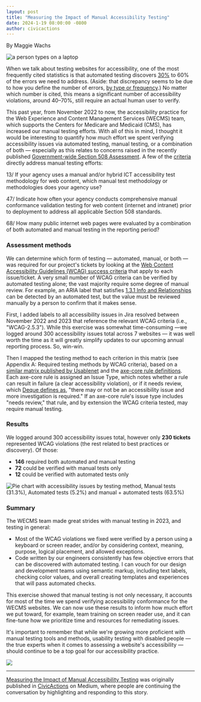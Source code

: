 ```yaml
---
layout: post
title: "Measuring the Impact of Manual Accessibility Testing"
date: 2024-1-19 08:00:00 -0800
author: civicactions
---
```

By Maggie Wachs

![a person types on a laptop](https://cdn-images-1.medium.com/max/1024/1*-OsVJ4EdFbrGjd9fM344OQ.jpeg)

When we talk about testing websites for accessibility, one of the most
frequently cited statistics is that automated testing discovers
[30%](https://www.levelaccess.com/blog/automated-accessibility-testing-tools-how-much-do-scans-catch/) to 60% of the errors we need to address. (Aside:
that discrepancy seems to be due to how you define the number of errors, [by
type or frequency](https://www.deque.com/automated-accessibility-testing-coverage/).) No matter which number is cited, this means a significant number
of accessibility violations, around 40–70%, still require an actual human user
to verify.

This past year, from November 2022 to now, the accessibility practice for the
Web Experience and Content Management Services (WECMS) team, which supports
the Centers for Medicare and Medicaid (CMS), has increased our manual testing
efforts. With all of this in mind, I thought it would be interesting to
quantify how much effort we spent verifying accessibility issues via automated
testing, manual testing, or a combination of both — especially as this relates
to concerns raised in the recently published [Government-wide Section 508 Assessment](https://www.section508.gov/manage/section-508-assessment/#fn2). A
few of the
[criteria](https://www.section508.gov/manage/section-508-assessment/criteria-01/)
directly address manual testing efforts:

13/ If your agency uses a manual and/or hybrid ICT accessibility test
methodology for web content, which manual test methodology or methodologies
does your agency use?

47/ Indicate how often your agency conducts comprehensive manual conformance
validation testing for web content (internet and intranet) prior to deployment
to address all applicable Section 508 standards.

68/ How many public internet web pages were evaluated by a combination of both
automated and manual testing in the reporting period?

### Assessment methods

We can determine which form of testing — automated, manual, or both — was
required for our project's tickets by looking at the [Web Content
Accessibility Guidelines (WCAG) success
criteria](https://www.w3.org/TR/WCAG22/) that apply to each issue/ticket. A
very small number of WCAG criteria can be verified by automated testing alone;
the vast majority require some degree of manual review. For example, an ARIA
label that satisfies [1.3.1 Info and
Relationships](https://www.w3.org/TR/WCAG22/#info-and-relationships) can be
detected by an automated test, but the value must be reviewed manually by a
person to confirm that it makes sense.

First, I added labels to all accessibility issues in Jira resolved between
November 2022 and 2023 that reference the relevant WCAG criteria (i.e.,
"WCAG-2.5.3"). While this exercise was somewhat time-consuming —we logged
around 300 accessibility issues total across 7 websites — it was well worth
the time as it will greatly simplify updates to our upcoming annual reporting
process. So, win-win.

Then I mapped the testing method to each criterion in this matrix (see
Appendix A: Required testing methods by WCAG criteria), based on a [similar
matrix published by Usablenet](https://blog.usablenet.com/automated-wcag-testing-is-not-enough-for-web-accessibility-ada-compliance) and the [axe-core
rule definitions](https://github.com/dequelabs/axe-core/blob/develop/doc/rule-descriptions.md). Each axe-core rule is assigned an Issue Type, which notes
whether a rule can result in failure (a clear accessibility violation), or if
it needs review, which [Deque defines as](https://docs.deque.com/devtools-html/4.0.0/en/needs-review-incomplete), "there may or not be an accessibility
issue and more investigation is required." If an axe-core rule's issue type
includes "needs review," that rule, and by extension the WCAG criteria tested,
may require manual testing.

### Results

We logged around 300 accessibility issues total, however only **230 tickets**
represented WCAG violations (the rest related to best practices or discovery).
Of those:

  *  **146** required both automated and manual testing
  *  **72** could be verified with manual tests only
  *  **12** could be verified with automated tests only

![Pie chart with accessibility issues by testing method, Manual tests
\(31.3%\), Automated tests \(5.2%\) and manual + automated tests
\(63.5%\)](https://cdn-images-1.medium.com/max/1024/1*UbQcDJBrMWtb4wgBqxv2gA.jpeg)

### Summary

The WECMS team made great strides with manual testing in 2023, and testing in
general:

  * Most of the WCAG violations we fixed were verified by a person using a keyboard or screen reader, and/or by considering context, meaning, purpose, logical placement, and allowed exceptions.
  * Code written by our engineers consistently has few objective errors that can be discovered with automated testing. I can vouch for our design and development teams using semantic markup, including text labels, checking color values, and overall creating templates and experiences that will pass automated checks.

This exercise showed that manual testing is not only necessary, it accounts
for most of the time we spend verifying accessibility conformance for the
WECMS websites. We can now use these results to inform how much effort we put
toward, for example, team training on screen reader use, and it can fine-tune
how we prioritize time and resources for remediating issues.

It's important to remember that while we're growing more proficient with
manual testing tools and methods, usability testing with disabled people — the
true experts when it comes to assessing a website's accessibility — should
continue to be a top goal for our accessibility practice.

![](https://medium.com/_/stat?event=post.clientViewed&referrerSource=full_rss&postId=e052a58d9d16)

* * *

[Measuring the Impact of Manual Accessibility
Testing](https://medium.com/civicactions/measuring-the-impact-of-manual-accessibility-testing-e052a58d9d16) was originally published in
[CivicActions](https://medium.com/civicactions) on Medium, where people are
continuing the conversation by highlighting and responding to this story.

